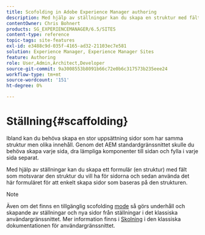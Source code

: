 ```yaml
---
title: Scofolding in Adobe Experience Manager authoring
description: Med hjälp av ställningar kan du skapa en struktur med fält som återspeglar den struktur du vill ha för sidorna och sedan använda det här formuläret för att skapa sidor som baseras på den strukturen.
contentOwner: Chris Bohnert
products: SG_EXPERIENCEMANAGER/6.5/SITES
content-type: reference
topic-tags: site-features
exl-id: e3488c9d-035f-4165-ad32-21103ec7e581
solution: Experience Manager, Experience Manager Sites
feature: Authoring
role: User,Admin,Architect,Developer
source-git-commit: 9a3008553b8091b66c72e0b6c317573b235eee24
workflow-type: tm+mt
source-wordcount: '151'
ht-degree: 0%

---
```


# Ställning{#scaffolding}

Ibland kan du behöva skapa en stor uppsättning sidor som har samma struktur men olika innehåll. Genom det AEM standardgränssnittet skulle du behöva skapa varje sida, dra lämpliga komponenter till sidan och fylla i varje sida separat.

Med hjälp av ställningar kan du skapa ett formulär (en struktur) med fält som motsvarar den struktur du vill ha för sidorna och sedan använda det här formuläret för att enkelt skapa sidor som baseras på den strukturen.

>[!NOTE]
>
>Även om det finns en tillgänglig scofolding [mode](/help/sites-authoring/author-environment-tools.md#page-modes) så görs underhåll och skapande av ställningar och nya sidor från ställningar i det klassiska användargränssnittet. Mer information finns i [Skolning](/help/sites-classic-ui-authoring/classic-feature-scaffolding.md) i den klassiska dokumentationen för användargränssnittet.
